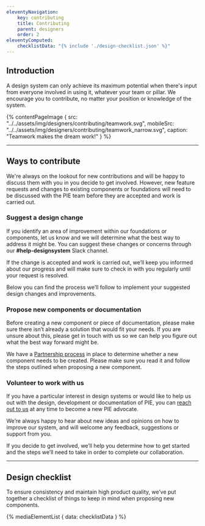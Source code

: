 ```yaml
---
eleventyNavigation:
    key: contributing
    title: Contributing
    parent: designers
    order: 2
eleventyComputed:
    checklistData: "{% include './design-checklist.json' %}"
---
```


## Introduction

A design system can only achieve its maximum potential when there's input from everyone involved in using it, whatever your team or pillar. We encourage you to contribute, no matter your position or knowledge of the system.

{% contentPageImage {
src: "../../assets/img/designers/contributing/teamwork.svg",
mobileSrc: "../../assets/img/designers/contributing/teamwork_narrow.svg",
caption: "Teamwork makes the dream work!"
} %}

---

## Ways to contribute

We're always on the lookout for new contributions and will be happy to discuss them with you in you decide to get involved. However, new feature requests and changes to existing components or foundations will need to be discussed with the PIE team before they are accepted and work is carried out.

### Suggest a design change

If you identify an area of improvement within our foundations or components, let us know and we will determine what the best way to address it might be. You can suggest these changes or concerns through our **#help-designsystem** Slack channel.

If the change is accepted and work is carried out, we’ll keep you informed about our progress and will make sure to check in with you regularly until your request is resolved.

Below you can find the process we’ll follow to implement your suggested design changes and improvements.

### Propose new components or documentation

Before creating a new component or piece of documentation, please make sure there isn’t already a solution that would fit your needs. If you are unsure about this, please get in touch with us so we can help you figure out what the best way forward might be.

We have a [Partnership process](https://www.figma.com/file/BRwqw7B4dm4mVPdvfVLSNY/Process?node-id=440%3A3052&t=bTA5tJ46naOtMqUn-0) in place to determine whether a new component needs to be created. Please make sure you read it and follow the steps outlined when proposing a new component.

### Volunteer to work with us

If you have a particular interest in design systems or would like to help us out with the design, development or documentation of PIE, you can [reach out to us](/support/contact-us) at any time to become a new PIE advocate.

We’re always happy to hear about new ideas and opinions on how to improve our system, and will welcome any feedback, suggestions or support from you.

If you decide to get involved, we’ll help you determine how to get started and the steps we’ll need to take in order to complete our collaboration.

---

## Design checklist

To ensure consistency and maintain high product quality, we’ve put together a checklist of things to keep in mind when proposing new components.

{% mediaElementList {
    data: checklistData
} %}
